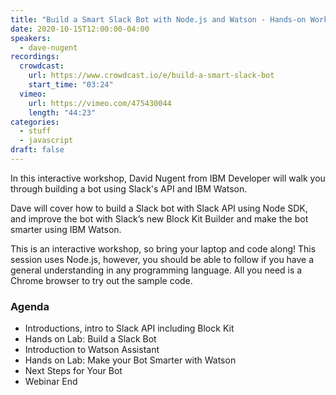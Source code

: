 ```yaml
---
title: "Build a Smart Slack Bot with Node.js and Watson - Hands-on Workshop"
date: 2020-10-15T12:00:00-04:00
speakers:
  - dave-nugent
recordings:
  crowdcast:
    url: https://www.crowdcast.io/e/build-a-smart-slack-bot
    start_time: "03:24"
  vimeo:
    url: https://vimeo.com/475430044
    length: "44:23"
categories:
  - stuff
  - javascript
draft: false
---
```


In this interactive workshop, David Nugent from IBM Developer  will walk you through building a bot using Slack's API and IBM Watson.

Dave will cover how to build a Slack bot with Slack API using Node SDK, and improve the bot with Slack’s new Block Kit Builder and make the bot smarter using IBM Watson.

This is an interactive workshop, so bring your laptop and code along! This session uses Node.js, however, you should be able to follow if you have a general understanding in any programming language. All you need is a Chrome browser to try out the sample code.

### Agenda

* Introductions, intro to Slack API including Block Kit
* Hands on Lab: Build a Slack Bot
* Introduction to Watson Assistant
* Hands on Lab: Make your Bot Smarter with Watson
* Next Steps for Your Bot
* Webinar End
